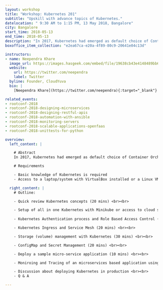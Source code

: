 ```yaml
---
layout: workshop
title: "Workshop: Kubernetes 201"
subtitle: "Upskill with advance topics of Kubernetes."
datelocation: " 9:30 AM to 1:15 PM, 13 May 2018, Bangalore"
city: Bangalore
start_time: 2018-05-13
end_time: 2018-05-13
description: "In 2017, Kubernetes had emerged as default choice of Container Orchestration. This workshop will look at some of the advance topics of Kubernetes like RBAC, Ingress, Storage management, Monitoring etc. "
boxoffice_item_collection: "e2ea67ca-e20a-4f89-80c9-20641e04c13d"

instructors:
- name: Neependra Khare
  image_url: https://images.hasgeek.com/embed/file/19638cb43e4148489bb63fcaa3065836
  website: 
    url: https://twitter.com/neependra
    label: Twitter
  byline: Founder, CloudYuva
  bio: |
    [Neependra Khare](https://twitter.com/neependra){:target="_blank"} is Founder and Principal Consultant at [CloudYuga](www.cloudyuga.guru){:target="_blank"}. CloudYuga provides training and consulting on Docker, Kubernetes, CoreOS, GO Programming etc. He is one of the [Docker Captain](https://www.docker.com/community/docker-captains){:target="_blank"} as well and running [Docker Meetup Group in Bangalore](https://www.meetup.com/Docker-Bangalore/){target="_target"} for 4 years. In 2015 he authored a book on Docker, [Docker Cookbook](https://www.packtpub.com/virtualization-and-cloud/docker-cookbook){:target="_blank"}. In 2016 he co-authored a course on [Cloud Infrastructure Technologies at Edx for Linux Foundation](https://www.edx.org/course/introduction-cloud-infrastructure-linuxfoundationx-lfs151-x){:target="_blank"}. Last year he launched few [container ralated courses](https://school.cloudyuga.guru/){:target="_blank"}, including [Introduction to Kubernetes course](https://www.edx.org/course/introduction-to-kubernetes){:target="_blank"} on Edx for The Linux Foundation.

related_events:
- rootconf-2018
- rootconf-2018-designing-microservices
- rootconf-2018-designing-restful-apis
- rootconf-2018-automation-with-ansible
- rootconf-2018-monitoring-servers
- rootconf-2018-scalable-applications-openfaas
- rootconf-2018-unittests-for-python

overview:
  left_content: |

    # Abstract
    In 2017, Kubernetes had emerged as default choice of Container Orchestration. This workshop will look at some of the advance topics of Kubernetes like RBAC, Ingress, Storage management, Monitoring etc. 

    # Requirements

    - Basic knowledge of Kubernetes is required
    - Access to a laptop/system with VirtualBox installed or a Linux VM

  right_content: |
    # Outline:

    - Quick review Kubernetes concepts (20 mins) <br><br>

    - Setup of all in one Kubernetes with Minikube or access to cloud setup would be provided (10-15 mins) <br><br>
    
    - Kubernetes Authentication process and Role Based Access Control (20 mins) <br><br>

    - Kubernetes Ingress and Service Mesh (20 mins) <br><br>

    - Storage (volume) management with Kubernetes (30 mins) <br><br>

    - ConfigMap and Secret Management (20 mins) <br><br>

    - Deploy a sample micro-service application (10 mins) <br><br>

    - Moniroing and Tracing of an microservices based application using Prometheus and OpenTracing (30 mins) <br><br>

    - Discussion about deploying Kubernetes in production <br><br>
    - Q & A 

---
```

